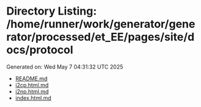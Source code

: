 # Directory Listing: /home/runner/work/generator/generator/processed/et_EE/pages/site/docs/protocol
Generated on: Wed May  7 04:31:32 UTC 2025

- [README.md](README.md)
- [i2cp.html.md](i2cp.html.md)
- [i2np.html.md](i2np.html.md)
- [index.html.md](index.html.md)
